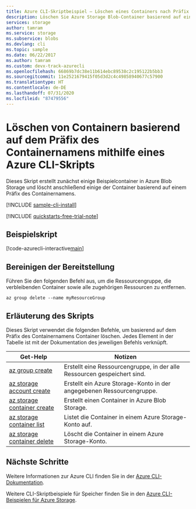 ```yaml
---
title: Azure CLI-Skriptbeispiel – Löschen eines Containers nach Präfix | Microsoft-Dokumentation
description: Löschen Sie Azure Storage Blob-Container basierend auf einem Präfix des Containernamens.
services: storage
author: tamram
ms.service: storage
ms.subservice: blobs
ms.devlang: cli
ms.topic: sample
ms.date: 06/22/2017
ms.author: tamram
ms.custom: devx-track-azurecli
ms.openlocfilehash: 66869b7dc38e11b614ebc89538c2c195122b5bb3
ms.sourcegitcommit: 11e2521679415f05d3d2c4c49858940677c57900
ms.translationtype: HT
ms.contentlocale: de-DE
ms.lasthandoff: 07/31/2020
ms.locfileid: "87479556"
---
```

# <a name="use-an-azure-cli-script-to-delete-containers-based-on-container-name-prefix"></a>Löschen von Containern basierend auf dem Präfix des Containernamens mithilfe eines Azure CLI-Skripts

Dieses Skript erstellt zunächst einige Beispielcontainer in Azure Blob Storage und löscht anschließend einige der Container basierend auf einem Präfix des Containernamens.

[!INCLUDE [sample-cli-install](../../../includes/sample-cli-install.md)]

[!INCLUDE [quickstarts-free-trial-note](../../../includes/quickstarts-free-trial-note.md)]

## <a name="sample-script"></a>Beispielskript

[!code-azurecli-interactive[main](../../../cli_scripts/storage/delete-containers-by-prefix/delete-containers-by-prefix.sh?highlight=2-3 "Delete containers by prefix")]

## <a name="clean-up-deployment"></a>Bereinigen der Bereitstellung

Führen Sie den folgenden Befehl aus, um die Ressourcengruppe, die verbleibenden Container sowie alle zugehörigen Ressourcen zu entfernen.

```azurecli-interactive
az group delete --name myResourceGroup
```

## <a name="script-explanation"></a>Erläuterung des Skripts

Dieses Skript verwendet die folgenden Befehle, um basierend auf dem Präfix des Containernamens Container löschen. Jedes Element in der Tabelle ist mit der Dokumentation des jeweiligen Befehls verknüpft.

| Get-Help | Notizen |
|---|---|
| [az group create](/cli/azure/group) | Erstellt eine Ressourcengruppe, in der alle Ressourcen gespeichert sind. |
| [az storage account create](/cli/azure/storage/account) | Erstellt ein Azure Storage-Konto in der angegebenen Ressourcengruppe. |
| [az storage container create](/cli/azure/storage/container) | Erstellt einen Container in Azure Blob Storage. |
| [az storage container list](/cli/azure/storage/container) | Listet die Container in einem Azure Storage-Konto auf. |
| [az storage container delete](/cli/azure/storage/container) | Löscht die Container in einem Azure Storage-Konto. |

## <a name="next-steps"></a>Nächste Schritte

Weitere Informationen zur Azure CLI finden Sie in der [Azure CLI-Dokumentation](/cli/azure).

Weitere CLI-Skriptbeispiele für Speicher finden Sie in den [Azure CLI-Beispielen für Azure Storage](../blobs/storage-samples-blobs-cli.md).
